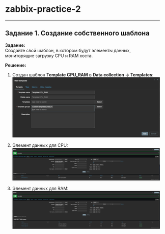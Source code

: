 # zabbix-practice-2

---

## Задание 1. Создание собственного шаблона

**Задание:**  
Создайте свой шаблон, в котором будут элементы данных, мониторящие загрузку CPU и RAM хоста.

**Решение:**

1. Создан шаблон **Template CPU_RAM** в **Data collection → Templates**:  
   ![Template CPU_RAM](screenshots/template-cpu-ram.png)

2. Элемент данных для CPU:
   ![Item CPU](screenshots/item-cpu.png)

3. Элемент данных для RAM:
   ![Item RAM](screenshots/item-ram.png)
